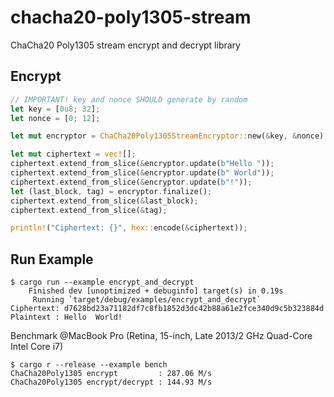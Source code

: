 # chacha20-poly1305-stream

ChaCha20 Poly1305 stream encrypt and decrypt library

## Encrypt

```rust
// IMPORTANT! key and nonce SHOULD generate by random
let key = [0u8; 32];
let nonce = [0; 12];

let mut encryptor = ChaCha20Poly1305StreamEncryptor::new(&key, &nonce).unwrap();

let mut ciphertext = vec![];
ciphertext.extend_from_slice(&encryptor.update(b"Hello "));
ciphertext.extend_from_slice(&encryptor.update(b" World"));
ciphertext.extend_from_slice(&encryptor.update(b"!"));
let (last_block, tag) = encryptor.finalize();
ciphertext.extend_from_slice(&last_block);
ciphertext.extend_from_slice(&tag);

println!("Ciphertext: {}", hex::encode(&ciphertext));
```

## Run Example

```shell
$ cargo run --example encrypt_and_decrypt
    Finished dev [unoptimized + debuginfo] target(s) in 0.19s
     Running `target/debug/examples/encrypt_and_decrypt`
Ciphertext: d7628bd23a71182df7c8fb1852d3dc42b88a61e2fce340d9c5b323884d
Plaintext : Hello  World!
```

Benchmark @MacBook Pro (Retina, 15-inch, Late 2013/2 GHz Quad-Core Intel Core i7)

```shell
$ cargo r --release --example bench
ChaCha20Poly1305 encrypt         : 287.06 M/s
ChaCha20Poly1305 encrypt/decrypt : 144.93 M/s
```
